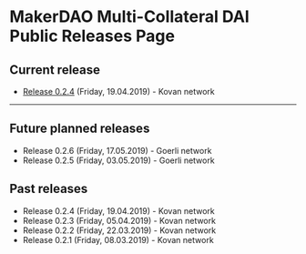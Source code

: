 # MakerDAO Multi-Collateral DAI Public Releases Page

## Current release
* [Release 0.2.4](https://changelog.makerdao.com/releases/v0.2.4) (Friday, 19.04.2019) - Kovan network

---

## Future planned releases
* Release 0.2.6 (Friday, 17.05.2019) - Goerli network
* Release 0.2.5 (Friday, 03.05.2019) - Goerli network

## Past releases
* Release 0.2.4 (Friday, 19.04.2019) - Kovan network
* Release 0.2.3 (Friday, 05.04.2019) - Kovan network
* Release 0.2.2 (Friday, 22.03.2019) - Kovan network
* Release 0.2.1 (Friday, 08.03.2019) - Kovan network
